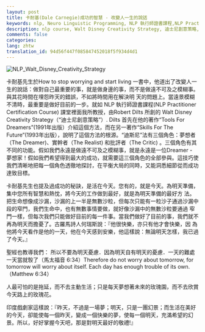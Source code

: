 ```yaml
---
layout: post
title: 卡耐基(Dale Carnegie)成功的智慧 - 改變人一生的說話
keywords: nlp, Neuro Linguistic Programming, NLP 執行師證書課程,NLP Practitioner Certification Course, Walt Disney Creativity Strategy, 迪士尼創意策略, Dilts,夢想者,Dreamer,實幹者,Realist,批評者,Critic
description: nlp course, Walt Disney Creativity Strategy, 迪士尼創意策略, Dilts,夢想者,Dreamer,實幹者,Realist,批評者,Critic
comments: false
categories:
lang: zhtw
translation_id: 94d56f447f085847452018f5f934d4d1
---
```


![NLP_Walt_Disney_Creativity_Strategy](/assets/images/le/NLP_Walt_Disney_Creativity_Strategy.jpeg "NLP_Walt_Disney_Creativity_Strategy")

卡耐基先生於How to stop worrying and start living 一書中，他道出了改變人一生的說話：做對自己最重要的事，就是做身邊的事，而不是做遠不可及之模糊事。與其花時間在埋怨昨天的錯誤，不如將時間用在解決明 天的問題上。當遠景模糊不清時，最重要是做好目前的一步。就如 NLP 執行師證書課程(NLP Practitioner Certification Course) 課堂裡面我所教授，由Robert Dilts 所創的 Walt Disney Creativity Strategy（“迪士尼創意策略”）. Dilts 首先在他的著作“Tools For Dreamers”(1991年出版）介紹這個方法，而在另一著作“Skills For The Future”(1993年出版），說明了這個方法的根源。“迪斯尼”法有三個角色：夢想者（The Dreamer)、實幹者（The Realist) 和批評者（The Critic) 。三個角色有其不同的功能。假如我們永遠是做遠不可及之模糊事，就是永遠是一位Dreamer - 夢想家！假如我們希望得到最大的成功，就需要這三個角色的全部參與。這技巧使我們清晰地把每一個角色透徹地探討，在平衡大局的同時，又能洞悉細節從而成功 達致目標。

卡耐基先生也提及過成功的秘訣，是活在今天。您有的，就是今天。為明天準備，集中您所有智慧和熱忱，將今天的工作做到最好，就是為明天準備的最好方 法。把生命想像成沙漏，沙漏的上一半是無數沙粒，但每次只能有一粒沙子通過沙漏中段的窄門，我們生命中，也有無數事情要做，就好像沙漏中的無數沙粒要通過 窄門一樣，但每次我們只能做好目前的每一件事。當我們做好了目前的事，我們就不再為明天而擔憂了。古羅馬詩人何瑞斯說：『他很快樂，亦只有他才會快樂，因 為他將今天看作是他的一天，他在今天感到安樂，他這樣說：無論明天怎樣，我已過了今天。』

聖經也教導我們： 所以不要為明天憂慮．因為明天自有明天的憂慮．一天的難處一天當就彀了（馬太福音 6:34）Therefore do not worry about tomorrow, for tomorrow will worry about itself. Each day has enough trouble of its own. （Matthew 6:34）

人最可怕的是拖延，而不去主動生活；只是每天夢想著未來的玫瑰園，而不去欣賞今天路上的玫瑰花。

印度戲劇家這樣說：『昨天，不過是一場夢；明天，只是一團幻景；而生活在美好的今天，卻能使每一個昨天，變成一個快樂的夢，使每一個明天，充滿希望的幻景。所以，好好掌握今天吧，那是對明天最好的敬禮!』

